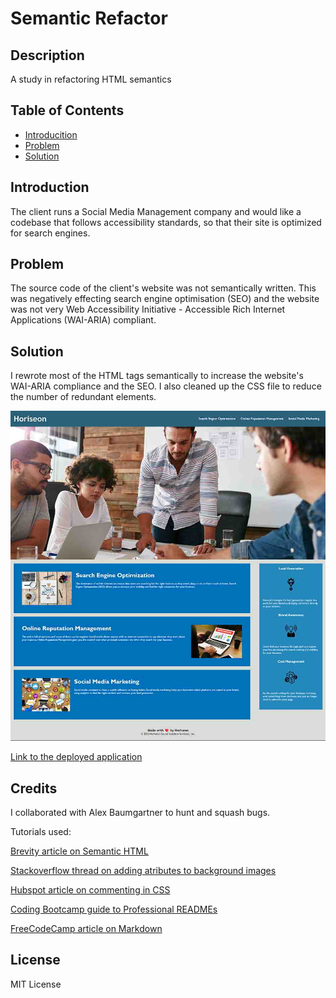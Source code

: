 # Semantic Refactor

## Description

A study in refactoring HTML semantics

## Table of Contents

- [Introducition](#introduction)
- [Problem](#problem)
- [Solution](#solution)

## Introduction
The client runs a Social Media Management company and would like a codebase that follows accessibility standards, so that their site is optimized for search engines.

## Problem

The source code of the client's website was not semantically written. This was negatively effecting search engine optimisation (SEO) and the website was not very Web Accessibility Initiative - Accessible Rich Internet Applications (WAI-ARIA) compliant.

## Solution

 I rewrote most of the HTML tags semantically to increase the website's WAI-ARIA compliance and the SEO. I also cleaned up the CSS file to reduce the number of redundant elements.

![Screenshot of end webpage after refactoring](assets/images/screenshot.jpg)

[Link to the deployed application](https://ktetsuyama.github.io/semantic-refactor/)

## Credits

I collaborated with Alex Baumgartner to hunt and squash bugs.

Tutorials used:

[Brevity article on Semantic HTML](https://seekbrevity.com/semantic-markup-important-web-design/#:~:text=Semantic%20markup%20is%20a%20way,content%20rather%20than%20its%20appearance.&text=Writing%20semantic%20markup%20means%20understanding,and%20machines%20will%20read%20it)

[Stackoverflow thread on adding atributes to background images](https://stackoverflow.com/questions/4216035/css-background-image-alt-attribute)

[Hubspot article on commenting in CSS](https://blog.hubspot.com/website/comment-out-in-css#:~:text=To%20comment%20in%20CSS%2C%20simply,rendered%20on%20the%20front%20end.&text=Comments%20in%20CSS%20are%20ignored,rendered%20on%20the%20front%20end.)

[Coding Bootcamp guide to Professional READMEs](https://coding-boot-camp.github.io/full-stack/github/professional-readme-guide)

[FreeCodeCamp article on Markdown](https://www.freecodecamp.org/news/markdown-cheatsheet/)

## License

MIT License
